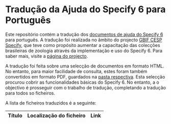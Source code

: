 # Tradução da Ajuda do Specify 6 para Português

Este repositório contém a tradução dos [documentos de ajuda do Specify 6](https://github.com/specify/specify6/tree/master/help) para português. A tradução foi realizada no âmbito do projecto [GBIF CESP Specify](https://www.gbif.org/project/CESP2021-008/filling-taxonomic-and-geographic-gaps-in-open-data-by-strengthening-skills-of-the-brazilian-zoological-collections-network), que teve como propósito aumentar a capacitação das colecções brasileiras de zoologia através da implementação e uso do Specify 6. Para saber mais, visite a [página do projecto](https://www.sibbr.gov.br/page/cesp/cesp-2021.html).

A tradução foi feita sobre uma selecção de documentos em formato HTML. No entanto, para maior facilidade de consulta, estes foram também convertidos em formato PDF, guardados na [pasta respectiva](./pdf/). Esta selecção procurou cobrir as funcionalidades básicas do Specify 6. No entanto, a o objectivo é prosseguir com o trabalho de tradução, completando a tradução para todos so ficheiros. 

A lista de ficheiros traduzidos é a seguinte:

| Título | Localização do ficheiro | Link |
|--------|-------------------------|------|



